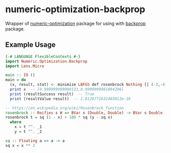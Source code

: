 # numeric-optimization-backprop

Wrapper of [numeric-optimization](https://hackage.haskell.org/package/numeric-optimization) package for using with [backprop](https://hackage.haskell.org/package/backprop) package.

## Example Usage

```haskell
{-# LANGUAGE FlexibleContexts #-}
import Numeric.Optimization.Backprop
import Lens.Micro

main :: IO ()
main = do
  (x, result, stat) <- minimize LBFGS def rosenbrock Nothing [] (-3,-4)
  print x  -- [0.999999999009131,0.9999999981094296]
  print (resultSuccess result)  -- True
  print (resultValue result)  -- 1.8129771632403013e-18

-- https://en.wikipedia.org/wiki/Rosenbrock_function
rosenbrock :: Reifies s W => BVar s (Double, Double) -> BVar s Double
rosenbrock t = sq (1 - x) + 100 * sq (y - sq x)
  where
    x = t ^^. _1
    y = t ^^. _2

sq :: Floating a => a -> a
sq x = x ** 2
```
